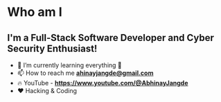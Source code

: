 # Who am I
## I'm a Full-Stack Software Developer and Cyber Security Enthusiast!
- 🌱 I’m currently learning everything 🤣
- 📫 How to reach me **ahinayjangde@gmail.com** 
- 🔥 YouTube - **https://www.youtube.com/@AbhinayJangde**
- ❤️ Hacking & Coding
